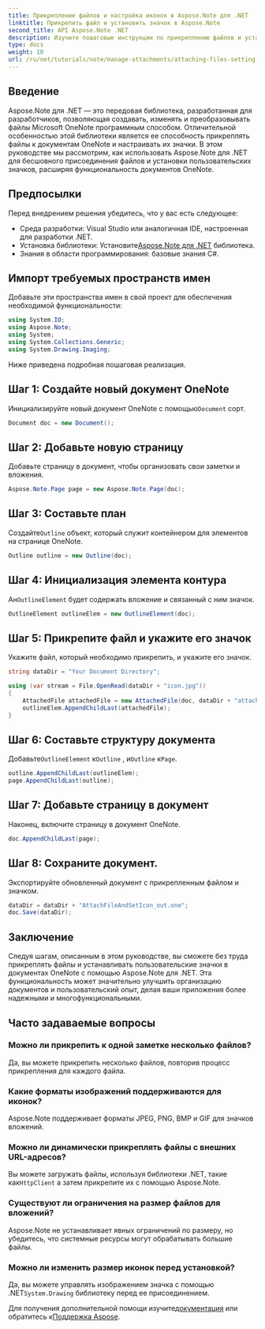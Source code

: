 ```yaml
---
title: Прикрепление файлов и настройка иконок в Aspose.Note для .NET
linktitle: Прикрепить файл и установить значок в Aspose.Note
second_title: API Aspose.Note .NET
description: Изучите пошаговые инструкции по прикреплению файлов и установке пользовательских значков в документах Microsoft OneNote с помощью Aspose.Note для .NET. Улучшите свое приложение .NET с помощью функций бесшовного управления документами и настройки.
type: docs
weight: 10
url: /ru/net/tutorials/note/manage-attachments/attaching-files-setting-icons/
---
```

## Введение

Aspose.Note для .NET — это передовая библиотека, разработанная для разработчиков, позволяющая создавать, изменять и преобразовывать файлы Microsoft OneNote программным способом. Отличительной особенностью этой библиотеки является ее способность прикреплять файлы к документам OneNote и настраивать их значки. В этом руководстве мы рассмотрим, как использовать Aspose.Note для .NET для бесшовного присоединения файлов и установки пользовательских значков, расширяя функциональность документов OneNote.

## Предпосылки

Перед внедрением решения убедитесь, что у вас есть следующее:

- Среда разработки: Visual Studio или аналогичная IDE, настроенная для разработки .NET.
-  Установка библиотеки: Установите[Aspose.Note для .NET](https://releases.aspose.com/words/net/) библиотека.
- Знания в области программирования: базовые знания C#.

## Импорт требуемых пространств имен

Добавьте эти пространства имен в свой проект для обеспечения необходимой функциональности:

```csharp
using System.IO;
using Aspose.Note;
using System;
using System.Collections.Generic;
using System.Drawing.Imaging;
```

Ниже приведена подробная пошаговая реализация.

## Шаг 1: Создайте новый документ OneNote

 Инициализируйте новый документ OneNote с помощью`Document` сорт.

```csharp
Document doc = new Document();
```

## Шаг 2: Добавьте новую страницу

Добавьте страницу в документ, чтобы организовать свои заметки и вложения.

```csharp
Aspose.Note.Page page = new Aspose.Note.Page(doc);
```

## Шаг 3: Составьте план

 Создайте`Outline` объект, который служит контейнером для элементов на странице OneNote.

```csharp
Outline outline = new Outline(doc);
```

## Шаг 4: Инициализация элемента контура

 Ан`OutlineElement` будет содержать вложение и связанный с ним значок.

```csharp
OutlineElement outlineElem = new OutlineElement(doc);
```

## Шаг 5: Прикрепите файл и укажите его значок

Укажите файл, который необходимо прикрепить, и укажите его значок.

```csharp
string dataDir = "Your Document Directory";

using (var stream = File.OpenRead(dataDir + "icon.jpg"))
{
    AttachedFile attachedFile = new AttachedFile(doc, dataDir + "attachment.txt", stream, ImageFormat.Jpeg);
    outlineElem.AppendChildLast(attachedFile);
}
```

## Шаг 6: Составьте структуру документа

 Добавьте`OutlineElement` к`Outline` , и`Outline` к`Page`.

```csharp
outline.AppendChildLast(outlineElem);
page.AppendChildLast(outline);
```

## Шаг 7: Добавьте страницу в документ

Наконец, включите страницу в документ OneNote.

```csharp
doc.AppendChildLast(page);
```

## Шаг 8: Сохраните документ.

Экспортируйте обновленный документ с прикрепленным файлом и значком.

```csharp
dataDir = dataDir + "AttachFileAndSetIcon_out.one";
doc.Save(dataDir);
```

## Заключение

Следуя шагам, описанным в этом руководстве, вы сможете без труда прикреплять файлы и устанавливать пользовательские значки в документах OneNote с помощью Aspose.Note для .NET. Эта функциональность может значительно улучшить организацию документов и пользовательский опыт, делая ваши приложения более надежными и многофункциональными.

## Часто задаваемые вопросы

### Можно ли прикрепить к одной заметке несколько файлов?
Да, вы можете прикрепить несколько файлов, повторив процесс прикрепления для каждого файла.

### Какие форматы изображений поддерживаются для иконок?
Aspose.Note поддерживает форматы JPEG, PNG, BMP и GIF для значков вложений.

### Можно ли динамически прикреплять файлы с внешних URL-адресов?
 Вы можете загружать файлы, используя библиотеки .NET, такие как`HttpClient` а затем прикрепите их с помощью Aspose.Note.

### Существуют ли ограничения на размер файлов для вложений?
Aspose.Note не устанавливает явных ограничений по размеру, но убедитесь, что системные ресурсы могут обрабатывать большие файлы.

### Можно ли изменить размер иконок перед установкой?
 Да, вы можете управлять изображением значка с помощью .NET`System.Drawing` библиотеку перед ее присоединением.

 Для получения дополнительной помощи изучите[документация](https://reference.aspose.com/words/net/) или обратитесь к[Поддержка Aspose](https://forum.aspose.com/c/words/8).